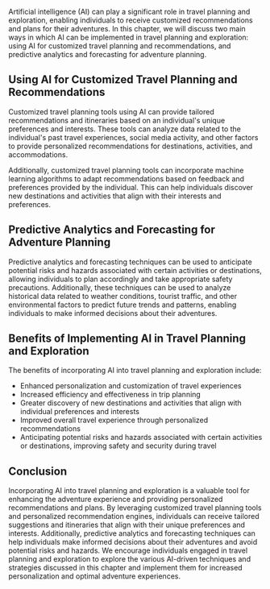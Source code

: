 
Artificial intelligence (AI) can play a significant role in travel planning and exploration, enabling individuals to receive customized recommendations and plans for their adventures. In this chapter, we will discuss two main ways in which AI can be implemented in travel planning and exploration: using AI for customized travel planning and recommendations, and predictive analytics and forecasting for adventure planning.

Using AI for Customized Travel Planning and Recommendations
-----------------------------------------------------------

Customized travel planning tools using AI can provide tailored recommendations and itineraries based on an individual's unique preferences and interests. These tools can analyze data related to the individual's past travel experiences, social media activity, and other factors to provide personalized recommendations for destinations, activities, and accommodations.

Additionally, customized travel planning tools can incorporate machine learning algorithms to adapt recommendations based on feedback and preferences provided by the individual. This can help individuals discover new destinations and activities that align with their interests and preferences.

Predictive Analytics and Forecasting for Adventure Planning
-----------------------------------------------------------

Predictive analytics and forecasting techniques can be used to anticipate potential risks and hazards associated with certain activities or destinations, allowing individuals to plan accordingly and take appropriate safety precautions. Additionally, these techniques can be used to analyze historical data related to weather conditions, tourist traffic, and other environmental factors to predict future trends and patterns, enabling individuals to make informed decisions about their adventures.

Benefits of Implementing AI in Travel Planning and Exploration
--------------------------------------------------------------

The benefits of incorporating AI into travel planning and exploration include:

* Enhanced personalization and customization of travel experiences
* Increased efficiency and effectiveness in trip planning
* Greater discovery of new destinations and activities that align with individual preferences and interests
* Improved overall travel experience through personalized recommendations
* Anticipating potential risks and hazards associated with certain activities or destinations, improving safety and security during travel

Conclusion
----------

Incorporating AI into travel planning and exploration is a valuable tool for enhancing the adventure experience and providing personalized recommendations and plans. By leveraging customized travel planning tools and personalized recommendation engines, individuals can receive tailored suggestions and itineraries that align with their unique preferences and interests. Additionally, predictive analytics and forecasting techniques can help individuals make informed decisions about their adventures and avoid potential risks and hazards. We encourage individuals engaged in travel planning and exploration to explore the various AI-driven techniques and strategies discussed in this chapter and implement them for increased personalization and optimal adventure experiences.
